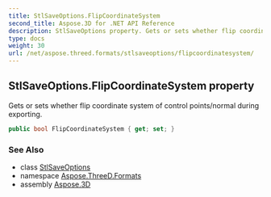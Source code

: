 ```yaml
---
title: StlSaveOptions.FlipCoordinateSystem
second_title: Aspose.3D for .NET API Reference
description: StlSaveOptions property. Gets or sets whether flip coordinate system of control points/normal during exporting
type: docs
weight: 30
url: /net/aspose.threed.formats/stlsaveoptions/flipcoordinatesystem/
---
```

## StlSaveOptions.FlipCoordinateSystem property

Gets or sets whether flip coordinate system of control points/normal during exporting.

```csharp
public bool FlipCoordinateSystem { get; set; }
```

### See Also

* class [StlSaveOptions](../)
* namespace [Aspose.ThreeD.Formats](../../../aspose.threed.formats/)
* assembly [Aspose.3D](../../../)


